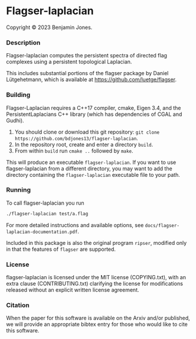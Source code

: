 # Flagser-laplacian

Copyright © 2023 Benjamin Jones.

### Description

Flagser-laplacian computes the persistent spectra of directed flag complexes using a persistent topological Laplacian.

This includes substantial portions of the flagser package by Daniel Lütgehetmann, which is available at https://github.com/luetge/flagser.

### Building

Flagser-Laplacian requires a C++17 compiler, cmake, Eigen 3.4, and the PersistentLaplacians C++ library (which has dependencies of CGAL and Gudhi). 

1. You should clone or download this git repository: ```git clone https://github.com/bdjones13/flagser-laplacian```. 
3. In the repository root, create and enter a directory ```build```.
4. From within ```build``` run ```cmake ..``` followed by ```make```.

This will produce an executable ```flagser-laplacian```. If you want to use flagser-laplacian from a different directory, you may want to add the directory containing the ```flagser-laplacian``` executable file to your path.

### Running

To call flagser-laplacian you run

```sh
./flagser-laplacian test/a.flag
```

For more detailed instructions and available options, see `docs/flagser-laplacian-documentation.pdf`. 

Included in this package is also the original program `ripser`, modified only
in that the features of `flagser` are supported.


### License

flagser-laplacian is licensed under the MIT license (COPYING.txt), with an extra clause (CONTRIBUTING.txt) clarifying the license for modifications released without an explicit written license agreement.

### Citation

When the paper for this software is available on the Arxiv and/or published, we will provide an appropriate bibtex entry for those who would like to cite this software.